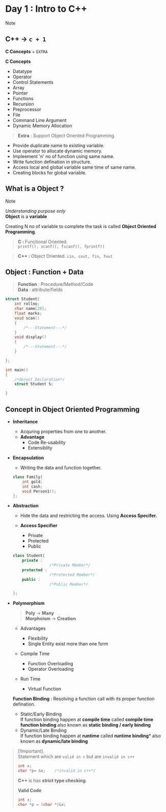 # Day 1 : Intro to C++

>[!Note]  
>##  C++ → ` c + 1 `  
>**C Concepts** + ` EXTRA `   

**C Concepts**

- Datatype
- Operator
- Control Statements
- Array
- Pointer
- Functions
- Recursion
- Preprocessor
- File
- Command Line Argument
- Dynamic Memory Allocation

>**Extra** : Support Object Oriented Programming. 

- Provide duplicate name to existing variable.
- Use operator to allocate dynamic memory.
- Impleement 'n' no of function using same name.
- Write function defination in structure.
- Access local and global variable same time of same name.
- Creating blocks for global variable.

## What is a Object ?

>[!NOTE]   
>*Understanding purpose only*   
>**Object** is a **variable**

Creating N no of variable to complete the task is called **Object Oriented Programming**.  

>**C :**  Functional Oriented.  
>`printf(), scanf(), fscanf(), fprintf()`  

>**C++ :** Object Oriented.
>`cin, cout, fin, fout` 

## Object : Function + Data
>**Function** : Procedure/Method/Code   
>**Data** : attribute/fields

```c
struct Student{
    int rollno;
    char name[20];
    float marks;
    void scan()
    {
        /*---Statement---*/
    }
    void display()
    {
        /*---Statement---*/
    }

};

int main()
{
    /*Object Declaration*/
    struct Student S;

}
```

## Concept in Object Oriented Programming
- **Inheritance**
    - Acquring properties from one to another.
    - **Advantage**
        - Code Re-usability
        - Extensiblity
- **Encapsulation**
    - Writing the data and function together.

    ```c++
    class Family{
        int gold;
        int cash;
        void Person1();
    };
    ```
- **Abstraction**
    - Hide the data and restricting the access. Using **Access Specifer.**

    - **Access Specifier**
        - Private
        - Protected
        - Public

    ```c++
    class Student{
        private :
                    /*Private Member*/
        protected : 
                    /*Protected Member*/
        public : 
                    /*Public Member*/

    };
    ```
- **Polymorphism**
    > **Poly** → **Many**   
    > **Morphoism** → **Creation**

    - Advantages   
        - Flexibility   
        - Single Entity exist more than one form

    - Compile Time 
        - Function Overloading
        - Operator Overloading
    
    - Run Time 
        - Virtual Function


    **Function Binding** : Resolving a function call with its proper function defination.  
    - Static/Early Binding     
        If function binding happen at **compile time** called **compile time function binding**  also known as **static binding / early binding**
    - Dynamic/Late Binding   
        If function binding happen at **runtime** called **runtime binding*** also known as **dynamic/late binding**


>[!Important].  
>Statement which are `valid in c` but are `invalid in c++`
>    ```c++
>   int x;
>   char *p= &x;    /*invalid in c++*/
>   ```
>  **C++** is has **strict type checking**.   
>   
>  **Valid Code**
>   ```c++
>   int x;
>   char *p = (char *)&x;
>   ```